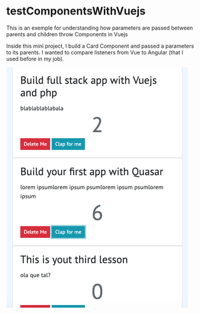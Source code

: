 # testComponentsWithVuejs
This is an exemple for understanding how parameters are passed between parents and children throw Components in Vuejs

Inside this mini project, I build a Card Component and passed a parameters to its parents.
I wanted to compare listeners from Vue to Angular (that I used before in my job). 


![Capture d'écran](testComponentsWithVuejsCapture.png)
